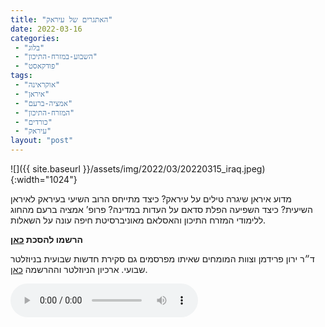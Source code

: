 ```yaml
---
title: "האתגרים של עיראק"
date: 2022-03-16
categories: 
 - "בלוג"
 - "השבוע-במזרח-התיכון"
 - "פודקאסט"
tags: 
 - "אוקראינה"
 - "איראן"
 - "אמציה-ברעם"
 - "המזרח-התיכון"
 - "כורדים"
 - "עיראק"
layout: "post"
---
```


![]({{ site.baseurl }}/assets/img/2022/03/20220315_iraq.jpeg){:width="1024"}

מדוע איראן שיגרה טילים על עיראק? כיצד מתייחס הרוב השיעי בעיראק לאיראן השיעית? כיצד השפיעה הפלת סדאם על העדות במדינה? פרופ’ אמציה ברעם מהחוג ללימודי המזרח התיכון והאסלאם מאוניברסיטת חיפה עונה על השאלות.

**הרשמו להסכת [כאן](https://anchor.fm/hashavua)**

 ד״ר ירון פרידמן וצוות המומחים שאיתו מפרסמים גם סקירת חדשות שבועית בניוזלטר שבועי. ארכיון הניוזלטר וההרשמה [כאן](https://us7.campaign-archive.com/home/?u=11fe1442157d219f56c36d2a9&id=e0b5399e69).

<audio controls src="https://d3ctxlq1ktw2nl.cloudfront.net/staging/2022-2-16/254069906-44100-2-9b5cb0a7d76b3.m4a" class=" wp-block-audio"></audio>
